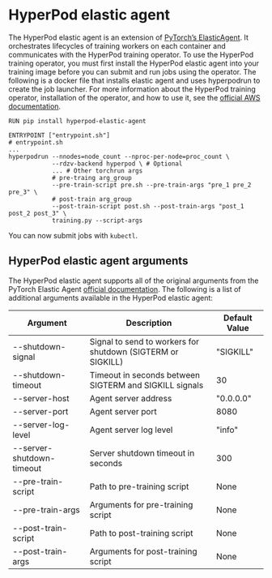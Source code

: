 # HyperPod elastic agent

The HyperPod elastic agent is an extension of [PyTorch’s ElasticAgent](https://docs.pytorch.org/docs/stable/elastic/agent.html). It orchestrates lifecycles of training workers on each container and communicates with the HyperPod training operator. To use the HyperPod training operator, you must first install the HyperPod elastic agent into your training image before you can submit and run jobs using the operator. The following is a docker file that installs elastic agent and uses hyperpodrun to create the job launcher. For more information about the HyperPod training operator, installation of the operator, and how to use it, see the [official AWS documentation](http://docs.aws.amazon.com/sagemaker/latest/dg/sagemaker-eks-operator.html).

```
RUN pip install hyperpod-elastic-agent

ENTRYPOINT ["entrypoint.sh"]
# entrypoint.sh
...
hyperpodrun --nnodes=node_count --nproc-per-node=proc_count \
            --rdzv-backend hyperpod \ # Optional
            ... # Other torchrun args
            # pre-traing arg_group
            --pre-train-script pre.sh --pre-train-args "pre_1 pre_2 pre_3" \
            # post-train arg_group
            --post-train-script post.sh --post-train-args "post_1 post_2 post_3" \
            training.py --script-args
```
You can now submit jobs with `kubectl`.

## HyperPod elastic agent arguments

The HyperPod elastic agent supports all of the  original arguments from the PyTorch Elastic Agent [official documentation](https://docs.pytorch.org/docs/stable/elastic/agent.html). The following is a list of additional arguments available in the HyperPod elastic agent:

| **Argument**              | **Description**                                             | **Default Value** |
|---------------------------|-------------------------------------------------------------|-------------------|
| --shutdown-signal         | Signal to send to workers for shutdown (SIGTERM or SIGKILL) | "SIGKILL"         |
| --shutdown-timeout        | Timeout in seconds between SIGTERM and SIGKILL signals      | 30                |
| --server-host             | Agent server address                                        | "0.0.0.0"         |
| --server-port             | Agent server port                                           | 8080              |
| --server-log-level        | Agent server log level                                      | "info"            |
| --server-shutdown-timeout | Server shutdown timeout in seconds                          | 300               |
| --pre-train-script        | Path to pre-training script                                 | None              |
| --pre-train-args          | Arguments for pre-training script                           | None              |
| --post-train-script       | Path to post-training script                                | None              |
| --post-train-args         | Arguments for post-training script                          | None              |
